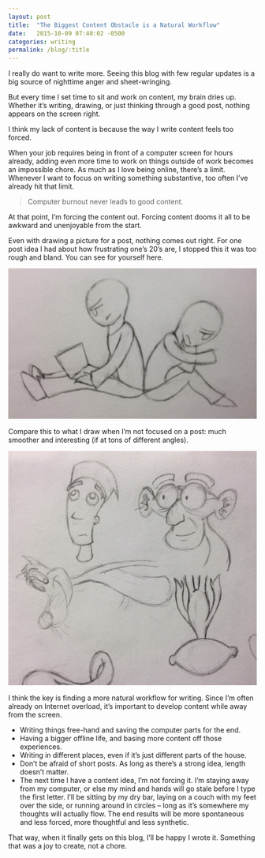 ```yaml
---
layout: post
title:  "The Biggest Content Obstacle is a Natural Workflow"
date:   2015-10-09 07:40:02 -0500
categories: writing
permalink: /blog/:title
---
```

I really do want to write more. Seeing this blog with few regular updates is a big source of nighttime anger and sheet-wringing.

But every time I set time to sit and work on content, my brain dries up. Whether it’s writing, drawing, or just thinking through a good post, nothing appears on the screen right.

I think my lack of content is because the way I write content feels too forced.

When your job requires being in front of a computer screen for hours already, adding even more time to work on things outside of work becomes an impossible chore. As much as I love being online, there’s a limit. Whenever I want to focus on writing something substantive, too often I’ve already hit that limit.

> Computer burnout never leads to good content.

At that point, I’m forcing the content out. Forcing content dooms it all to be awkward and unenjoyable from the start.

Even with drawing a picture for a post, nothing comes out right. For one post idea I had about how frustrating one’s 20’s are, I stopped this it was too rough and bland. You can see for yourself here.

![Alt text](/img/posts/writing-workflow/drawing-awkward.jpg "Optional title")

Compare this to what I draw when I’m not focused on a post: much smoother and interesting (if at tons of different angles).

![Alt text](/img/posts/writing-workflow/drawing-natural.jpg "Optional title")

I think the key is finding a more natural workflow for writing. Since I’m often already on Internet overload, it’s important to develop content while away from the screen.

* Writing things free-hand and saving the computer parts for the end.
* Having a bigger offline life, and basing more content off those experiences.
* Writing in different places, even if it’s just different parts of the house.
* Don’t be afraid of short posts. As long as there’s a strong idea, length doesn’t matter.
* The next time I have a content idea, I’m not forcing it. I’m staying away from my computer, or else my mind and hands will go stale before I type the first letter. I’ll be sitting by my dry bar, laying on a couch with my feet over the side, or running around in circles – long as it’s somewhere my thoughts will actually flow. The end results will be more spontaneous and less forced, more thoughtful and less synthetic.

That way, when it finally gets on this blog, I’ll be happy I wrote it. Something that was a joy to create, not a chore.